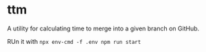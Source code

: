 # ttm

A utility for calculating time to merge into a given branch on GitHub.

RUn it with `npx env-cmd -f .env npm run start`